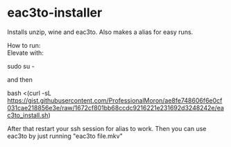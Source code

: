 # eac3to-installer
Installs unzip, wine and eac3to. Also makes a alias for easy runs.

How to run:  
Elevate with:

sudo su -

and then   

bash <(curl -sL https://gist.githubusercontent.com/ProfessionalMoron/ae8fe748606f6e0cf031cae218856e3e/raw/1672cf801bb68ccdc9216221e231692d3248242e/eac3to_install.sh)

After that restart your ssh session for alias to work. Then you can use eac3to by just running "eac3to file.mkv"
